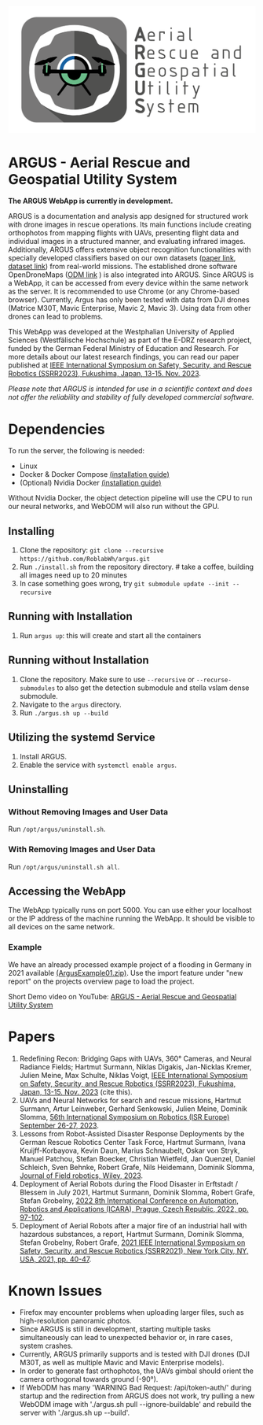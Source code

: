 ![Argus Logo](https://github.com/RoblabWh/argus/blob/main/app/static/default/Argus_icon_dark_title-long_white_BG_scaled.PNG?raw=true)

# ARGUS - Aerial Rescue and Geospatial Utility System

**The ARGUS WebApp is currently in development.**

ARGUS is a documentation and analysis app designed for structured work with drone images in rescue operations. Its main functions include creating orthophotos from mapping flights with UAVs, presenting flight data and individual images in a structured manner, and evaluating infrared images. Additionally, ARGUS offers extensive object recognition functionalities with specially developed classifiers based on our own datasets ([paper link](https://arxiv.org/abs/2310.05512), [dataset link](https://www.kaggle.com/datasets/julienmeine/rescue-object-detection)) from real-world missions. The established drone software OpenDroneMaps ([ODM link](https://www.opendronemap.org/) ) is also integrated into ARGUS.
Since ARGUS is a WebApp, it can be accessed from every device within the same network as the server. It is recommended to use Chrome (or any Chrome-based browser).
Currently, Argus has only been tested with data from DJI drones (Matrice M30T, Mavic Enterprise, Mavic 2, Mavic 3). Using data from other drones can lead to problems.

This WebApp was developed at the Westphalian University of Applied Sciences (Westfälische Hochschule) as part of the E-DRZ research project, funded by the German Federal Ministry of Education and Research. For more details about our latest research findings, you can read our paper published at [IEEE International Symposium on Safety, Security, and Rescue Robotics (SSRR2023), Fukushima, Japan, 13-15. Nov. 2023](https://github.com/RoblabWh/argus/blob/main/papers/ssrr2023-surmann.pdf).

*Please note that ARGUS is intended for use in a scientific context and does not offer the reliability and stability of fully developed commercial software.*


# Dependencies
To run the server, the following is needed:
- Linux
- Docker & Docker Compose [(installation guide)](https://docs.docker.com/engine/install/)
- (Optional) Nvidia Docker [(installation guide)](https://docs.nvidia.com/datacenter/cloud-native/container-toolkit/latest/install-guide.html)

Without Nvidia Docker, the object detection pipeline will use the CPU to run our neural networks, and WebODM will also run without the GPU.

## Installing
1. Clone the repository: `git clone --recursive https://github.com/RoblabWh/argus.git`
2. Run `./install.sh` from the repository directory. # take a coffee, building all images need up to 20 minutes 
3. In case something goes wrong, try `git submodule update --init --recursive`

## Running with Installation
1. Run `argus up`: this will create and start all the containers

## Running without Installation
1. Clone the repository. Make sure to use `--recursive` or `--recurse-submodules` to also get the detection submodule  and stella vslam dense submodule.
2. Navigate to the `argus` directory.
3. Run `./argus.sh up --build`

## Utilizing the systemd Service
1. Install ARGUS.
2. Enable the service with `systemctl enable argus`.

## Uninstalling

### Without Removing Images and User Data
Run `/opt/argus/uninstall.sh`.

### With Removing Images and User Data
Run `/opt/argus/uninstall.sh all`.

## Accessing the WebApp
The WebApp typically runs on port 5000. You can use either your localhost or the IP address of the machine running the WebApp. It should be visible to all devices on the same network.

### Example
We have an already processed example project of a flooding in Germany in 2021 available [(ArgusExample01.zip)](https://dF2wQbFNW2zuCpK:fire@w-hs.sciebo.de/public.php/webdav/argus/ArgusExample01.zip
). Use the import feature under "new report" on the projects overview page to load the project. 

Short Demo video on YouTube: [ARGUS - Aerial Rescue and Geospatial Utility System](https://www.youtube.com/watch?v=cUuceC7Efps)


# Papers
1. Redefining Recon: Bridging Gaps with UAVs, 360° Cameras, and Neural Radiance Fields; Hartmut Surmann, Niklas Digakis, Jan-Nicklas Kremer, Julien Meine, Max Schulte, Niklas Voigt, [IEEE International Symposium on Safety, Security, and Rescue Robotics (SSRR2023), Fukushima, Japan, 13-15. Nov. 2023](https://github.com/RoblabWh/argus/blob/main/papers/ssrr2023-surmann.pdf) (cite this).
2. UAVs and Neural Networks for search and rescue missions, Hartmut Surmann, Artur Leinweber, Gerhard Senkowski, Julien Meine, Dominik Slomma, [56th International Symposium on Robotics (ISR Europe) September 26-27, 2023](https://arxiv.org/abs/2310.05512).
3. Lessons from Robot-Assisted Disaster Response Deployments by the German Rescue Robotics Center Task Force, Hartmut Surmann, Ivana Kruijff-Korbayova, Kevin Daun, Marius Schnaubelt, Oskar von Stryk, Manuel Patchou, Stefan Boecker, Christian Wietfeld, Jan Quenzel, Daniel Schleich, Sven Behnke, Robert Grafe, Nils Heidemann, Dominik Slomma,  [Journal of Field robotics, Wiley, 2023](https://onlinelibrary.wiley.com/doi/full/10.1002/rob.22275).
4. Deployment of Aerial Robots during the Flood Disaster in Erftstadt / Blessem in July 2021, Hartmut Surmann, Dominik Slomma, Robert Grafe, Stefan Grobelny, [2022 8th International Conference on Automation, Robotics and Applications (ICARA), Prague, Czech Republic, 2022, pp. 97-102](https://ieeexplore.ieee.org/document/9738529).
5. Deployment of Aerial Robots after a major fire of an industrial hall with hazardous substances, a report, Hartmut Surmann, Dominik Slomma, Stefan Grobelny, Robert Grafe, [2021 IEEE International Symposium on Safety, Security, and Rescue Robotics (SSRR2021), New York City, NY, USA, 2021, pp. 40-47](https://ieeexplore.ieee.org/document/9597677).

# Known Issues   
- Firefox may encounter problems when uploading larger files, such as high-resolution panoramic photos.
- Since ARGUS is still in development, starting multiple tasks simultaneously can lead to unexpected behavior or, in rare cases, system crashes.
- Currently, ARGUS primarily supports and is tested with DJI drones (DJI M30T, as well as multiple Mavic and Mavic Enterprise models).
- In order to generate fast orthophotos, the UAVs gimbal should orient the camera orthogonal towards ground (-90°).
- If WebODM has many 'WARNING Bad Request: /api/token-auth/' during startup and the redirection from ARGUS does not work, try pulling a new WebODM image with './argus.sh pull --ignore-buildable' and rebuild the server with './argus.sh up --build'.